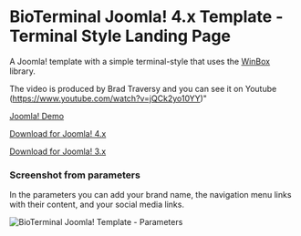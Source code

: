 # BioTerminal Joomla! 4.x Template - Terminal Style Landing Page

A Joomla! template with a simple terminal-style that uses the [WinBox](https://github.com/nextapps-de/winbox) library.

The video is produced by Brad Traversy and you can see it on Youtube (https://www.youtube.com/watch?v=jQCk2yo10YY)"

[Joomla! Demo](https://joomla.dokim.es)

[Download for Joomla! 4.x](https://github.com/Yiannistaos/releases/latest/download/tmpl_bioterminal_j4.zip)

[Download for Joomla! 3.x](https://github.com/Yiannistaos/releases/latest/download/tmpl_bioterminal_j3.zip)

### Screenshot from parameters

In the parameters you can add your brand name, the navigation menu links with their content, and your social media links.

<img src="https://temp.web357.com/images/tmpl_bioterminal-parameters.png" alt="BioTerminal Joomla! Template - Parameters" aria-label='Web357.com' />